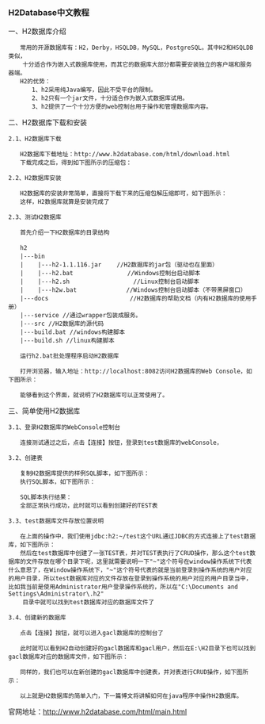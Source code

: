 ### H2Database中文教程

一、H2数据库介绍

    　　常用的开源数据库有：H2，Derby，HSQLDB，MySQL，PostgreSQL。其中H2和HSQLDB类似，
        十分适合作为嵌入式数据库使用，而其它的数据库大部分都需要安装独立的客户端和服务器端。
    　　H2的优势：
    　　　　1、h2采用纯Java编写，因此不受平台的限制。
    　　　　2、h2只有一个jar文件，十分适合作为嵌入式数据库试用。
    　　　　3、h2提供了一个十分方便的web控制台用于操作和管理数据库内容。

二、H2数据库下载和安装

    2.1、H2数据库下载
    
    　　H2数据库下载地址：http://www.h2database.com/html/download.html
    　　下载完成之后，得到如下图所示的压缩包：

    2.2、H2数据库安装
    
    　　H2数据库的安装非常简单，直接将下载下来的压缩包解压缩即可，如下图所示：
    　　这样，H2数据库就算是安装完成了

    2.3、测试H2数据库
    
    　　首先介绍一下H2数据库的目录结构
    
    　　h2
    　　|---bin
    　　|    |---h2-1.1.116.jar 　　//H2数据库的jar包（驱动也在里面）
    　　|    |---h2.bat         　　   //Windows控制台启动脚本
    　　|    |---h2.sh                  //Linux控制台启动脚本
    　　|    |---h2w.bat              //Windows控制台启动脚本（不带黑屏窗口）
    　　|---docs                       //H2数据库的帮助文档（内有H2数据库的使用手册）
    　　|---service //通过wrapper包装成服务。
    　　|---src //H2数据库的源代码
    　　|---build.bat //windows构建脚本
    　　|---build.sh //linux构建脚本
    
    　　运行h2.bat批处理程序启动H2数据库
    
    　　打开浏览器，输入地址：http://localhost:8082访问H2数据库的Web Console，如下图所示：
    
    　　能够看到这个界面，就说明了H2数据库可以正常使用了。

三、简单使用H2数据库

    3.1、登录H2数据库的WebConsole控制台
    
    　　连接测试通过之后，点击【连接】按钮，登录到test数据库的webConsole，
    
    3.2、创建表
    
    　　复制H2数据库提供的样例SQL脚本，如下图所示：
    　　执行SQL脚本，如下图所示：
    
    　　SQL脚本执行结果：
    　　全部正常执行成功，此时就可以看到创建好的TEST表
    
    3.3、test数据库文件存放位置说明
    
    　　在上面的操作中，我们使用jdbc:h2:~/test这个URL通过JDBC的方式连接上了test数据库，如下图所示：
    　　然后在test数据库中创建了一张TEST表，并对TEST表执行了CRUD操作，那么这个test数据库的文件存放在哪个目录下呢，这里就需要说明一下"~"这个符号在window操作系统下代表什么意思了，在Window操作系统下，"~"这个符号代表的就是当前登录到操作系统的用户对应的用户目录，所以test数据库对应的文件存放在登录到操作系统的用户对应的用户目录当中，比如我当前是使用Administrator用户登录操作系统的，所以在"C:\Documents and Settings\Administrator\.h2"
        目录中就可以找到test数据库对应的数据库文件了
    
    3.4、创建新的数据库
    
    　　点击【连接】按钮，就可以进入gacl数据库的控制台了
    
    　　此时就可以看到H2自动创建好的gacl数据库和gacl用户，然后在E:\H2目录下也可以找到gacl数据库对应的数据库文件，如下图所示：
    
    　　同样的，我们也可以在新创建的gacl数据库中创建表，并对表进行CRUD操作，如下图所示：
    
    　　以上就是H2数据库的简单入门，下一篇博文将讲解如何在java程序中操作H2数据库。
    
    
官网地址：http://www.h2database.com/html/main.html
